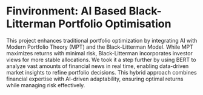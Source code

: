 # Finvironment: AI Based Black-Litterman Portfolio Optimisation

This project enhances traditional portfolio optimization by integrating AI with Modern Portfolio Theory (MPT) and the Black-Litterman Model. While MPT maximizes returns with minimal risk, Black-Litterman incorporates investor views for more stable allocations. We took it a step further by using BERT to analyze vast amounts of financial news in real time, enabling data-driven market insights to refine portfolio decisions. This hybrid approach combines financial expertise with AI-driven adaptability, ensuring optimal returns while managing risk effectively.
